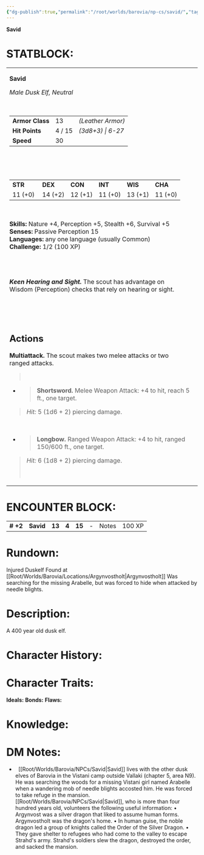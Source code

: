 ```yaml
---
{"dg-publish":true,"permalink":"/root/worlds/barovia/np-cs/savid/","tags":["Barovia"]}
---
```


**Savid**

# **STATBLOCK:**

<table><tbody><tr class="odd"><td><p><strong>Savid</strong></p><p><em>Male Dusk Elf, Neutral</em></p><p> </p><table><tbody><tr class="odd"><td><strong>Armor Class</strong></td><td>13</td><td><em>(Leather Armor)</em></td></tr><tr class="even"><td><strong>Hit Points</strong></td><td>4 / 15</td><td><em>(3d8+3) | 6-27</em></td></tr><tr class="odd"><td><strong>Speed</strong></td><td>30</td><td> </td></tr></tbody></table><p> </p><p> </p><table><tbody><tr class="odd"><td><strong>STR</strong></td><td><strong>DEX</strong></td><td><strong>CON</strong></td><td><strong>INT</strong></td><td><strong>WIS</strong></td><td><strong>CHA</strong></td></tr><tr class="even"><td>11 (+0) </td><td>14 (+2)</td><td>12 (+1)</td><td>11 (+0)</td><td>13 (+1)</td><td>11 (+0)</td></tr></tbody></table><p> </p><p><strong>Skills:</strong> Nature +4, Perception +5, Stealth +6, Survival +5<br />
<strong>Senses: </strong>Passive Perception 15<br />
<strong>Languages: </strong>any one language (usually Common)<br />
<strong>Challenge:</strong> 1/2 (100 XP)</p><p> </p><p><strong><br />
<em>Keen Hearing and Sight. </em></strong>The scout has advantage on Wisdom (Perception) checks that rely on hearing or sight.</p><p> </p><p> </p><h2 id="actions"><strong>Actions</strong></h2><p><strong>Multiattack.</strong> The scout makes two melee attacks or two ranged attacks.</p><blockquote><p> </p></blockquote><ul><li><blockquote><p><strong>Shortsword.</strong> Melee Weapon Attack: +4 to hit, reach 5 ft., one target.</p></blockquote></li></ul><blockquote><p><em>Hit:</em> 5 (1d6 + 2) piercing damage.</p></blockquote><p> </p><ul><li><blockquote><p><strong>Longbow.</strong> Ranged Weapon Attack: +4 to hit, ranged 150/600 ft., one target.</p></blockquote></li></ul><blockquote><p><em>Hit:</em> 6 (1d8 + 2) piercing damage.</p><p> </p></blockquote></td></tr></tbody></table>


# **ENCOUNTER BLOCK:**

|           |           |        |       |        |     |       |        |
|-----------|-----------|--------|-------|--------|-----|-------|--------|
| **\# +2** | **Savid** | **13** | **4** | **15** | \-  | Notes | 100 XP |

# **Rundown:**

Injured Duskelf Found at [[Root/Worlds/Barovia/Locations/Argynvostholt\|Argynvostholt]]
Was searching for the missing Arabelle, but was forced to hide when attacked by needle blights.

# **Description:**

A 400 year old dusk elf.

# **Character History:**


# **Character Traits:** 

**Ideals:**
**Bonds:**
**Flaws:**

# **Knowledge:**


# **DM Notes:**

-    
[[Root/Worlds/Barovia/NPCs/Savid\|Savid]] lives with the other dusk elves of Barovia in the Vistani camp outside Vallaki (chapter 5, area N9). He was searching the woods for a missing Vistani girl named Arabelle when a wandering mob of needle blights accosted him. He was forced to take refuge in the mansion. 
[[Root/Worlds/Barovia/NPCs/Savid\|Savid]], who is more than four hundred years old, volunteers the following useful information:
• Argynvost was a silver dragon that liked to assume human forms. Argynvostholt was the dragon's home. 
• In human guise, the noble dragon led a group of knights called the Order of the Silver Dragon. 
• They gave shelter to refugees who had come to the valley to escape Strahd's army. Strahd's soldiers slew the dragon, destroyed the order, and sacked the mansion. 
